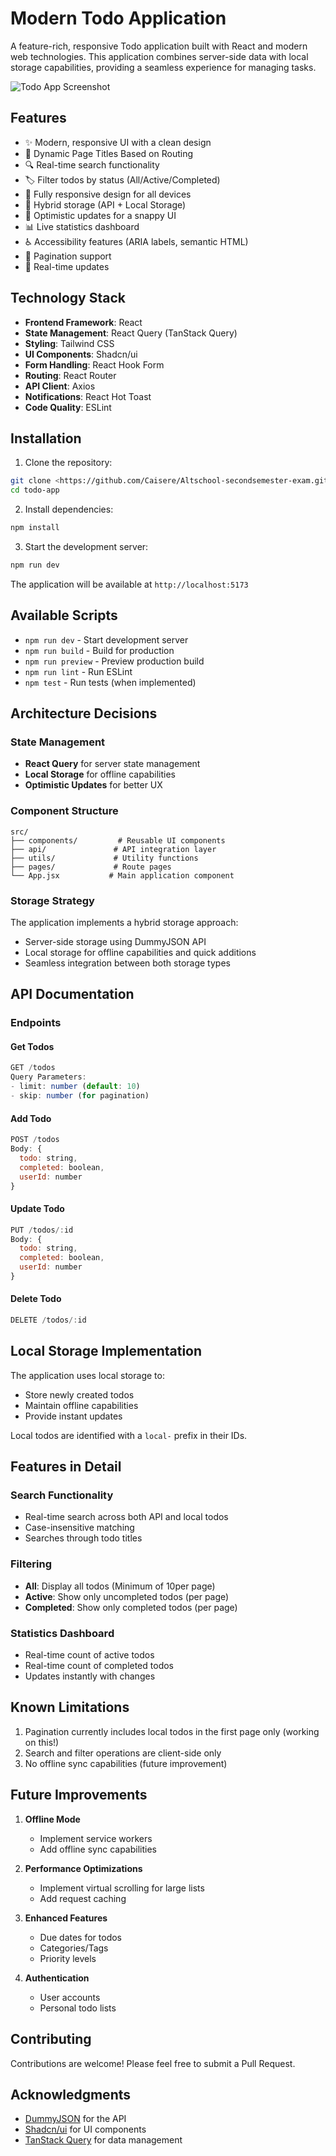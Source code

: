 # Modern Todo Application

A feature-rich, responsive Todo application built with React and modern web technologies. This application combines server-side data with local storage capabilities, providing a seamless experience for managing tasks.

![Todo App Screenshot](screenshots/Screenshot%202025-06-13%20at%206.14.41 PM.png)

## Features

- ✨ Modern, responsive UI with a clean design
- 📝 Dynamic Page Titles Based on Routing 
- 🔍 Real-time search functionality
- 🏷️ Filter todos by status (All/Active/Completed)
- 📱 Fully responsive design for all devices
- 💾 Hybrid storage (API + Local Storage)
- 🚀 Optimistic updates for a snappy UI
- 📊 Live statistics dashboard
- ♿ Accessibility features (ARIA labels, semantic HTML)
- 🎯 Pagination support
- 🔄 Real-time updates

## Technology Stack

- **Frontend Framework**: React
- **State Management**: React Query (TanStack Query)
- **Styling**: Tailwind CSS
- **UI Components**: Shadcn/ui
- **Form Handling**: React Hook Form
- **Routing**: React Router
- **API Client**: Axios
- **Notifications**: React Hot Toast
- **Code Quality**: ESLint

## Installation

1. Clone the repository:

```bash
git clone <https://github.com/Caisere/Altschool-secondsemester-exam.git>
cd todo-app
```

2. Install dependencies:

```bash
npm install
```

3. Start the development server:

```bash
npm run dev
```

The application will be available at `http://localhost:5173`

## Available Scripts

- `npm run dev` - Start development server
- `npm run build` - Build for production
- `npm run preview` - Preview production build
- `npm run lint` - Run ESLint
- `npm test` - Run tests (when implemented)

## Architecture Decisions

### State Management

- **React Query** for server state management
- **Local Storage** for offline capabilities
- **Optimistic Updates** for better UX

### Component Structure

```
src/
├── components/         # Reusable UI components
├── api/               # API integration layer
├── utils/             # Utility functions
├── pages/             # Route pages
└── App.jsx           # Main application component
```

### Storage Strategy

The application implements a hybrid storage approach:

- Server-side storage using DummyJSON API
- Local storage for offline capabilities and quick additions
- Seamless integration between both storage types

## API Documentation

### Endpoints

#### Get Todos

```javascript
GET /todos
Query Parameters:
- limit: number (default: 10)
- skip: number (for pagination)
```

#### Add Todo

```javascript
POST /todos
Body: {
  todo: string,
  completed: boolean,
  userId: number
}
```

#### Update Todo

```javascript
PUT /todos/:id
Body: {
  todo: string,
  completed: boolean,
  userId: number
}
```

#### Delete Todo

```javascript
DELETE /todos/:id
```

## Local Storage Implementation

The application uses local storage to:

- Store newly created todos
- Maintain offline capabilities
- Provide instant updates

Local todos are identified with a `local-` prefix in their IDs.

## Features in Detail

### Search Functionality

- Real-time search across both API and local todos
- Case-insensitive matching
- Searches through todo titles

### Filtering

- **All**: Display all todos (Minimum of 10per page)
- **Active**: Show only uncompleted todos (per page)
- **Completed**: Show only completed todos (per page)

### Statistics Dashboard

- Real-time count of active todos
- Real-time count of completed todos
- Updates instantly with changes

## Known Limitations

1. Pagination currently includes local todos in the first page only (working on this!)
2. Search and filter operations are client-side only
3. No offline sync capabilities (future improvement)

## Future Improvements

1. **Offline Mode**

   - Implement service workers
   - Add offline sync capabilities

2. **Performance Optimizations**

   - Implement virtual scrolling for large lists
   - Add request caching

3. **Enhanced Features**

   - Due dates for todos
   - Categories/Tags
   - Priority levels

4. **Authentication**
   - User accounts
   - Personal todo lists

## Contributing

Contributions are welcome! Please feel free to submit a Pull Request.

## Acknowledgments

- [DummyJSON](https://dummyjson.com/) for the API
- [Shadcn/ui](https://ui.shadcn.com/) for UI components
- [TanStack Query](https://tanstack.com/query/latest) for data management
